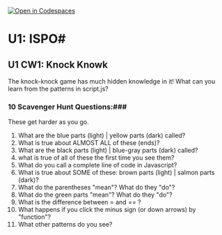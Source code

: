 [![Open in Codespaces](https://classroom.github.com/assets/launch-codespace-2972f46106e565e64193e422d61a12cf1da4916b45550586e14ef0a7c637dd04.svg)](https://classroom.github.com/open-in-codespaces?assignment_repo_id=15829602)
# U1: ISPO#
## U1 CW1: Knock Knowk ##
The knock-knock game has much hidden knowledge in it!  What can you learn from the patterns in script.js?
### 10 Scavenger Hunt Questions:###
These get harder as you go.  
1. What are the blue parts (light) | yellow parts (dark) called?
2. What is true about ALMOST ALL of these (ends)?
3. What are the black parts (light) | blue-gray parts (dark) called?
4. what is true of all of these the first time you see them? 
5. What do you call a complete line of code in Javascript? 
6. What is true about SOME of these: brown parts (light) | salmon parts (dark)?
7. What do the parentheses "mean"?  What do they "do"?
8. What do the green parts "mean"?  What do they "do"?
9. What is the difference between = and == ?
10. What happens if you click the minus sign (or down arrows) by "function"?
11. What other patterns do you see? 
